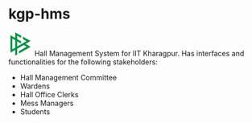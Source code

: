 # kgp-hms

<img src="https://github.com/madhav-datt/kgp-hms/blob/master/src/ui/logo2.png" width="48">
   Hall Management System for IIT Kharagpur. Has interfaces and functionalities for the following stakeholders:

* Hall Management Committee
* Wardens
* Hall Office Clerks
* Mess Managers
* Students

